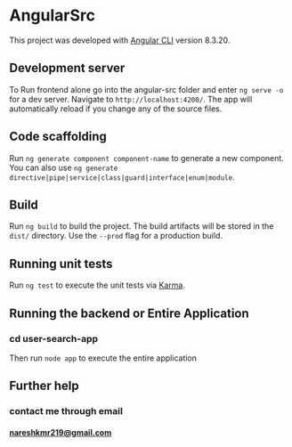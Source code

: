 # AngularSrc

This project was developed with [Angular CLI](https://github.com/angular/angular-cli) version 8.3.20.

## Development server

To Run frontend alone go into the angular-src folder and enter
`ng serve -o` for a dev server. Navigate to `http://localhost:4200/`. The app will automatically reload if you change any of the source files.

## Code scaffolding

Run `ng generate component component-name` to generate a new component. You can also use `ng generate directive|pipe|service|class|guard|interface|enum|module`.

## Build

Run `ng build` to build the project. The build artifacts will be stored in the `dist/` directory. Use the `--prod` flag for a production build.

## Running unit tests

Run `ng test` to execute the unit tests via [Karma](https://karma-runner.github.io).

## Running the backend or Entire Application
### cd user-search-app
Then run `node app` to execute the entire application

## Further help
### contact me through email
#### nareshkmr219@gmail.com